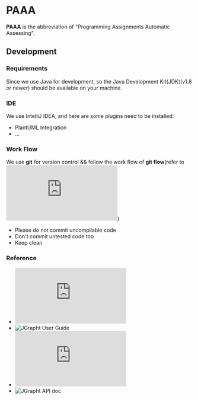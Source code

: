 # PAAA 

**PAAA** is the abbreviation of "Programming Assignments Automatic Assessing".

## Development

### Requirements
Since we use Java for development, so the Java Development Kit(JDK)(v1.8 or newer) should be available on your machine.

### IDE
We use IntelliJ IDEA, and here are some plugins need to be installed:
* PlantUML Integration 
* ...

### Work Flow
We use **git** for version control && follow the work flow of **git flow**(refer to ![git-flow-cheatsheet](https://danielkummer.github.io/git-flow-cheatsheet/index.zh_CN.html))
* Please do not commit uncompilable code
* Don't commit untested code too
* Keep clean

### Reference
* ![The Definitive ANTLR 4 Reference](http://lms.ui.ac.ir/public/group/90/59/01/15738_ce57.pdf)
* ![JGrapht User Guide](https://jgrapht.org/guide/UserOverview)
* ![ANTLR v4 API doc](https://www.antlr.org/api/Java/overview-summary.html)
* ![JGrapht API doc](https://jgrapht.org/javadoc/)